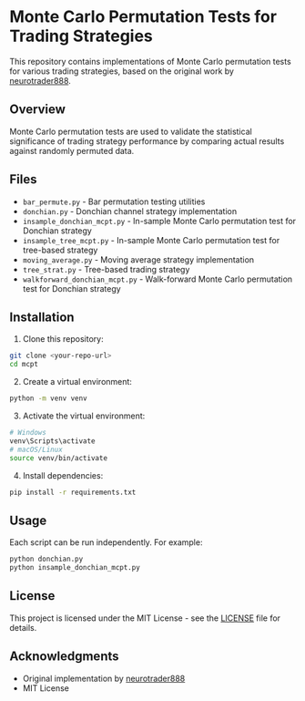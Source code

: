 # Monte Carlo Permutation Tests for Trading Strategies

This repository contains implementations of Monte Carlo permutation tests for various trading strategies, based on the original work by [neurotrader888](https://github.com/neurotrader888/mcpt).

## Overview

Monte Carlo permutation tests are used to validate the statistical significance of trading strategy performance by comparing actual results against randomly permuted data.

## Files

- `bar_permute.py` - Bar permutation testing utilities
- `donchian.py` - Donchian channel strategy implementation
- `insample_donchian_mcpt.py` - In-sample Monte Carlo permutation test for Donchian strategy
- `insample_tree_mcpt.py` - In-sample Monte Carlo permutation test for tree-based strategy
- `moving_average.py` - Moving average strategy implementation
- `tree_strat.py` - Tree-based trading strategy
- `walkforward_donchian_mcpt.py` - Walk-forward Monte Carlo permutation test for Donchian strategy

## Installation

1. Clone this repository:
```bash
git clone <your-repo-url>
cd mcpt
```

2. Create a virtual environment:
```bash
python -m venv venv
```

3. Activate the virtual environment:
```bash
# Windows
venv\Scripts\activate
# macOS/Linux
source venv/bin/activate
```

4. Install dependencies:
```bash
pip install -r requirements.txt
```

## Usage

Each script can be run independently. For example:

```bash
python donchian.py
python insample_donchian_mcpt.py
```

## License

This project is licensed under the MIT License - see the [LICENSE](LICENSE) file for details.

## Acknowledgments

- Original implementation by [neurotrader888](https://github.com/neurotrader888/mcpt)
- MIT License
